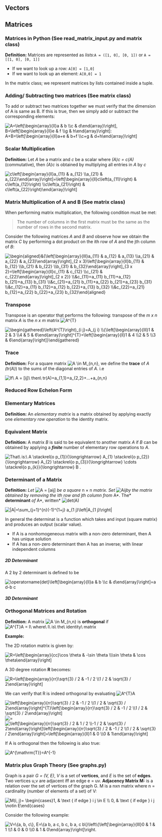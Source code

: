 

## Vectors 





## Matrices 

### Matrices in Python (See read_matrix_input.py and matrix class)
**Definition:** Matrices are represented as _lists_:`A = ([1, 0], [0, 1])` or `A = [[1, 0], [0, 1]]`

* If we want to look up a row: `A[0] = [1,0]`
* If we want to look up an element: `A[0,0] = 1 `

In the matrix class; we represent matrices by lists contained inside a tuple.


### Adding/ Subtracting two matrices (See matrix class)

To add or subtract two matrices together we must verify that the dimension of A is same as B. If this is true, then we simply add or subtract the corresponding elements:

<img src="https://latex.codecogs.com/svg.image?A=\left[\begin{array}{ll}a&space;&&space;b&space;\\c&space;&&space;d\end{array}\right],&space;B=\left[\begin{array}{ll}e&space;&&space;f&space;\\g&space;&&space;h\end{array}\right]:&space;A&plus;B=\left[\begin{array}{ll}a&plus;e&space;&&space;b&plus;f&space;\\c&plus;g&space;&&space;d&plus;h\end{array}\right]" title="A=\left[\begin{array}{ll}a & b \\c & d\end{array}\right], B=\left[\begin{array}{ll}e & f \\g & h\end{array}\right]: A+B=\left[\begin{array}{ll}a+e & b+f \\c+g & d+h\end{array}\right]" />

### Scalar Multiplication

**Definition:** Let  _A_ be a matrix and _c_ be a scalar where  _(A)c = c(A)_ (commutative), then _(A)c_ is obtained by multiplying all entries in _A_ by _c_

<img src="https://latex.codecogs.com/svg.image?c\left[\begin{array}{ll}a_{11}&space;&&space;a_{12}&space;\\a_{21}&space;&&space;a_{22}\end{array}\right]=\left[\begin{array}{ll}c\left(a_{11}\right)&space;&&space;c\left(a_{12}\right)&space;\\c\left(a_{21}\right)&space;&&space;c\left(a_{22}\right)\end{array}\right]" title="c\left[\begin{array}{ll}a_{11} & a_{12} \\a_{21} & a_{22}\end{array}\right]=\left[\begin{array}{ll}c\left(a_{11}\right) & c\left(a_{12}\right) \\c\left(a_{21}\right) & c\left(a_{22}\right)\end{array}\right]" />


### Matrix Multiplication of A and B (See matrix class)

When performing matrix multiplication, the following condition must be met:
> The number of columns in the first matrix must be the same as the number of rows in the second matrix.

Consider the following matrices *A* and *B* and observe how we obtain the matrix *C* by performing a dot product on the ith row of *A* and the jth column of *B*:

<img src="https://latex.codecogs.com/svg.image?\begin{aligned}&{\left[\begin{array}{lll}a_{11}&space;&&space;a_{12}&space;&&space;a_{13}&space;\\a_{21}&space;&&space;a_{22}&space;&&space;a_{23}\end{array}\right]_{2&space;x&space;3}\left[\begin{array}{ll}b_{11}&space;&&space;b_{12}&space;\\b_{21}&space;&&space;b_{22}&space;\\b_{31}&space;&&space;b_{32}\end{array}\right]_{3&space;x&space;2}=\left[\begin{array}{ll}c_{11}&space;&&space;c_{12}&space;\\c_{21}&space;&&space;c_{22}\end{array}\right]_{2&space;x&space;2}}&space;\\&c_{11}=a_{11}&space;b_{11}&plus;a_{12}&space;b_{21}&plus;a_{13}&space;b_{31}&space;\\&c_{21}=a_{21}&space;b_{11}&plus;a_{22}&space;b_{21}&plus;a_{23}&space;b_{31}&space;\\&c_{12}=a_{11}&space;b_{12}&plus;a_{12}&space;b_{22}&plus;a_{13}&space;b_{32}&space;\\&c_{22}=a_{21}&space;b_{12}&plus;a_{22}&space;b_{22}&plus;a_{23}&space;b_{32}\end{aligned}" title="\begin{aligned}&{\left[\begin{array}{lll}a_{11} & a_{12} & a_{13} \\a_{21} & a_{22} & a_{23}\end{array}\right]_{2 x 3}\left[\begin{array}{ll}b_{11} & b_{12} \\b_{21} & b_{22} \\b_{31} & b_{32}\end{array}\right]_{3 x 2}=\left[\begin{array}{ll}c_{11} & c_{12} \\c_{21} & c_{22}\end{array}\right]_{2 x 2}} \\&c_{11}=a_{11} b_{11}+a_{12} b_{21}+a_{13} b_{31} \\&c_{21}=a_{21} b_{11}+a_{22} b_{21}+a_{23} b_{31} \\&c_{12}=a_{11} b_{12}+a_{12} b_{22}+a_{13} b_{32} \\&c_{22}=a_{21} b_{12}+a_{22} b_{22}+a_{23} b_{32}\end{aligned}" />

### Transpose

Transpose is an operator that performs the following: transpose of the _m x n_ matrix *A* is the _n x m_ matrix <img src="https://latex.codecogs.com/svg.image?A^{T}" title="A^{T}" /> 

<img src="https://latex.codecogs.com/svg.image?\begin{gathered}\left(A^{T}\right)_{i&space;j}=A_{j&space;i}&space;\\{\left[\begin{array}{lll}1&space;&&space;2&space;&&space;3&space;\\4&space;&&space;5&space;&&space;6\end{array}\right]^{T}=\left[\begin{array}{ll}1&space;&&space;4&space;\\2&space;&&space;5&space;\\3&space;&&space;6\end{array}\right]}\end{gathered}" title="\begin{gathered}\left(A^{T}\right)_{i j}=A_{j i} \\{\left[\begin{array}{lll}1 & 2 & 3 \\4 & 5 & 6\end{array}\right]^{T}=\left[\begin{array}{ll}1 & 4 \\2 & 5 \\3 & 6\end{array}\right]}\end{gathered}" />

### Trace

**Definition:** For a square matrix <img src="https://latex.codecogs.com/svg.image?A&space;\in&space;M_{n,n}" title="A \in M_{n,n}" />, we define the **trace** of _A (tr(A)_) to the sums of the diagonal entries of _A_. i.e

<img src="https://latex.codecogs.com/svg.image?If\&space;A&space;=&space;[ij]\&space;then\&space;tr(A)=a_{1,1}&plus;a_{2,2}&plus;...&plus;a_{n,n}" title="If\ A = [ij]\ then\ tr(A)=a_{1,1}+a_{2,2}+...+a_{n,n}" />

### Reduced Row Echelon Form



### Elementary Matrices
**Definition:** An _elementary matrix_ is a matrix obtained by applying exactly one _elementary row operation_ to the identity matrix. 

### Equivalent Matrix 
**Definition:** A matrix _B_ is said to be equivalent to another matrix _A_ if _B_ can be obtained by applying a ***finite*** number of elementary row operations to _A_.

<img src="https://latex.codecogs.com/svg.image?That\&space;is:\&space;A&space;\stackrel{o&space;p_{1}}{\longrightarrow}&space;A_{1}&space;\stackrel{o&space;p_{2}}{\longrightarrow}&space;A_{2}&space;\stackrel{o&space;p_{3}}{\longrightarrow}&space;\cdots&space;\stackrel{o&space;p_{k}}{\longrightarrow}&space;B&space;." title="That\ is:\ A \stackrel{o p_{1}}{\longrightarrow} A_{1} \stackrel{o p_{2}}{\longrightarrow} A_{2} \stackrel{o p_{3}}{\longrightarrow} \cdots \stackrel{o p_{k}}{\longrightarrow} B ." />

### Determinant of a Matrix

**Definition:** *Let* <img src="https://latex.codecogs.com/svg.image?A&space;=&space;[aij]" title="A = [aij]" /> *be a square* n × n *matrix. Set* <img src="https://latex.codecogs.com/svg.image?Aij&space;" title="Aij " />*by the matrix obtained by removing the* i*th row and* j*th column from* A*. The* **determinant** *of* A*, written* <img src="https://latex.codecogs.com/svg.image?det(A)" title="det(A)" />

<img src="https://latex.codecogs.com/svg.image?|A|=\sum_{j=1}^{n}(-1)^{1&plus;j}&space;a_{1&space;j}\left|A_{1&space;j}\right|" title="|A|=\sum_{j=1}^{n}(-1)^{1+j} a_{1 j}\left|A_{1 j}\right|" />

In general the determinat is a function which takes and input (square matrix) and produces an output (scalar value).

* If A is a nonhomogeneous matrix with a non-zero determinant, then A has unique solution
* If A has a non-zero determinant then A has an inverse; with linear independent columns

##### 2D Determinant 

A 2 by 2 determinant is defined to be

<img src="https://latex.codecogs.com/svg.image?\operatorname{det}\left[\begin{array}{ll}a&space;&&space;b&space;\\c&space;&&space;d\end{array}\right]=a&space;d-b&space;c" title="\operatorname{det}\left[\begin{array}{ll}a & b \\c & d\end{array}\right]=a d-b c" />

##### 3D Determinant 



### Orthogonal Matrices and Rotation 

**Definition:** A matrix <img src="https://latex.codecogs.com/svg.image?A&space;\in&space;M_{n,n}" title="A \in M_{n,n}" /> is **orthogonal** if <img src="https://latex.codecogs.com/svg.image?A^{T}A&space;=&space;I\&space;where\&space;I\&space;is\&space;the\&space;identity\&space;matrix" title="A^{T}A = I\ where\ I\ is\ the\ identity\ matrix" />

**Example:**

The 2D rotation matrix is given by:

<img src="https://latex.codecogs.com/svg.image?R=\left[\begin{array}{cc}\cos&space;\theta&space;&&space;-\sin&space;\theta&space;\\\sin&space;\theta&space;&&space;\cos&space;\theta\end{array}\right]" title="R=\left[\begin{array}{cc}\cos \theta & -\sin \theta \\\sin \theta & \cos \theta\end{array}\right]" />

A 30 degree rotation **R** becomes:

<img src="https://latex.codecogs.com/svg.image?R=\left[\begin{array}{rr}\sqrt{3}&space;/&space;2&space;&&space;-1&space;/&space;2&space;\\1&space;/&space;2&space;&&space;\sqrt{3}&space;/&space;2\end{array}\right]" title="R=\left[\begin{array}{rr}\sqrt{3} / 2 & -1 / 2 \\1 / 2 & \sqrt{3} / 2\end{array}\right]" />

We can verify that R is indeed orthogonal by evaluating <img src="https://latex.codecogs.com/svg.image?A^{T}A" title="A^{T}A" />

<img src="https://latex.codecogs.com/svg.image?\left[\begin{array}{rr}\sqrt{3}&space;/&space;2&space;&&space;-1&space;/&space;2&space;\\1&space;/&space;2&space;&&space;\sqrt{3}&space;/&space;2\end{array}\right]^{T}\left[\begin{array}{rr}\sqrt{3}&space;/&space;2&space;&&space;-1&space;/&space;2&space;\\1&space;/&space;2&space;&&space;\sqrt{3}&space;/&space;2\end{array}\right]" title="\left[\begin{array}{rr}\sqrt{3} / 2 & -1 / 2 \\1 / 2 & \sqrt{3} / 2\end{array}\right]^{T}\left[\begin{array}{rr}\sqrt{3} / 2 & -1 / 2 \\1 / 2 & \sqrt{3} / 2\end{array}\right]" /> <img src="https://latex.codecogs.com/svg.image?=" title="=" /> <img src="https://latex.codecogs.com/svg.image?\left[\begin{array}{rr}\sqrt{3}&space;/&space;2&space;&&space;1&space;/&space;2&space;\\-1&space;/&space;2&space;&&space;\sqrt{3}&space;/&space;2\end{array}\right]\left[\begin{array}{rr}\sqrt{3}&space;/&space;2&space;&&space;-1&space;/&space;2&space;\\1&space;/&space;2&space;&&space;\sqrt{3}&space;/&space;2\end{array}\right]=\left[\begin{array}{ll}1&space;&&space;0&space;\\0&space;&&space;1\end{array}\right]" title="\left[\begin{array}{rr}\sqrt{3} / 2 & 1 / 2 \\-1 / 2 & \sqrt{3} / 2\end{array}\right]\left[\begin{array}{rr}\sqrt{3} / 2 & -1 / 2 \\1 / 2 & \sqrt{3} / 2\end{array}\right]=\left[\begin{array}{ll}1 & 0 \\0 & 1\end{array}\right]" />

If A is orthogonal then the following is also true:

<img src="https://latex.codecogs.com/svg.image?A^{\mathrm{T}}=A^{-1}" title="A^{\mathrm{T}}=A^{-1}" />




### Matrix plus Graph Theory (See graphs.py)

Graph is a pair _G = (V, E)_, _V_ is a set of **vertices**, and _E_ is the set of **edges**. Two vertices u,v are adjacent iff an edge e = uv.
**Adjacency Matrix M:** is a relation over the set of vertices of the graph G. M is a nxn matrix where n = cardinality (number of elements of a set) of V:

<img src="https://latex.codecogs.com/svg.image?M(i,&space;j)=&space;\begin{cases}1,&space;&&space;\text&space;{&space;if&space;edge&space;}&space;i&space;j&space;\in&space;E&space;\\&space;0,&space;&&space;\text&space;{&space;if&space;edge&space;}&space;i&space;j&space;\notin&space;E\end{cases}" title="M(i, j)= \begin{cases}1, & \text { if edge } i j \in E \\ 0, & \text { if edge } i j \notin E\end{cases}" />

Consider the following example:

<img src="https://latex.codecogs.com/svg.image?V=\{a,&space;b,&space;c\},&space;E=\{a&space;b,&space;a&space;c,&space;b&space;c,&space;b&space;a,&space;c&space;b\}\left\{\left[\begin{array}{lll}0&space;&&space;1&space;&&space;1&space;\\1&space;&&space;0&space;&&space;0&space;\\0&space;&&space;1&space;&&space;0\end{array}\right]\right." title="V=\{a, b, c\}, E=\{a b, a c, b c, b a, c b\}\left\{\left[\begin{array}{lll}0 & 1 & 1 \\1 & 0 & 0 \\0 & 1 & 0\end{array}\right]\right." />
